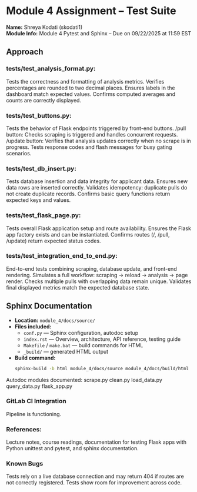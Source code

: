 # Module 4 Assignment – Test Suite

**Name:** Shreya Kodati (skodati1)  
**Module Info:** Module 4 Pytest and Sphinx – Due on 09/22/2025 at 11:59 EST

## Approach

### tests/test_analysis_format.py: 
Tests the correctness and formatting of analysis metrics. Verifies percentages are rounded to two decimal places. Ensures labels in the dashboard match expected values. Confirms computed averages and counts are correctly displayed.

### tests/test_buttons.py: 
Tests the behavior of Flask endpoints triggered by front-end buttons. /pull button: Checks scraping is triggered and handles concurrent requests. /update button: Verifies that analysis updates correctly when no scrape is in progress. Tests response codes and flash messages for busy gating scenarios.

### tests/test_db_insert.py: 
Tests database insertion and data integrity for applicant data. Ensures new data rows are inserted correctly. Validates idempotency: duplicate pulls do not create duplicate records. Confirms basic query functions return expected keys and values.

### tests/test_flask_page.py: 
Tests overall Flask application setup and route availability. Ensures the Flask app factory exists and can be instantiated. Confirms routes (/, /pull, /update) return expected status codes.

### tests/test_integration_end_to_end.py: 
End-to-end tests combining scraping, database update, and front-end rendering. Simulates a full workflow: scraping → reload → analysis → page render. Checks multiple pulls with overlapping data remain unique. Validates final displayed metrics match the expected database state.

## Sphinx Documentation
- **Location:** `module_4/docs/source/`  
- **Files included:**
  - `conf.py` — Sphinx configuration, autodoc setup
  - `index.rst` — Overview, architecture, API reference, testing guide
  - `Makefile` / `make.bat` — build commands for HTML
  - `_build/` — generated HTML output
- **Build command:**  
  ```bash
  sphinx-build -b html module_4/docs/source module_4/docs/build/html
Autodoc modules documented:
scrape.py
clean.py
load_data.py
query_data.py
flask_app.py

### GitLab CI Integration
Pipeline is functioning.

### References:
Lecture notes, course readings, documentation for testing Flask apps with Python unittest and pytest, and sphinx documentation.

### Known Bugs
Tests rely on a live database connection and may return 404 if routes are not correctly registered. Tests show room for improvement across code.